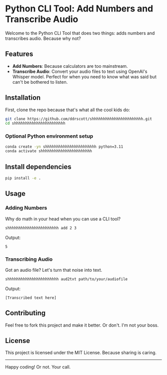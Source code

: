 # Python CLI Tool: Add Numbers and Transcribe Audio

Welcome to the Python CLI Tool that does two things: adds numbers and transcribes audio. Because why not?

## Features

- **Add Numbers**: Because calculators are too mainstream.
- **Transcribe Audio**: Convert your audio files to text using OpenAI's Whisper model. Perfect for when you need to know what was said but can't be bothered to listen.

## Installation

First, clone the repo because that's what all the cool kids do:

```sh
git clone https://github.com/ddrscott/shhhhhhhhhhhhhhhhhhhhhhh.git
cd shhhhhhhhhhhhhhhhhhhhhhh
```

### Optional Python environment setup
```sh
conda create -yn shhhhhhhhhhhhhhhhhhhhhhh python=3.11
conda activate shhhhhhhhhhhhhhhhhhhhhhh
```

## Install dependencies
```sh
pip install -e .
```

## Usage

### Adding Numbers

Why do math in your head when you can use a CLI tool?

```sh
shhhhhhhhhhhhhhhhhhhhhhh add 2 3
```

Output:
```
5
```

### Transcribing Audio

Got an audio file? Let's turn that noise into text.

```sh
shhhhhhhhhhhhhhhhhhhhhhh aud2txt path/to/your/audiofile
```

Output:
```
[Transcribed text here]
```

## Contributing

Feel free to fork this project and make it better. Or don't. I'm not your boss.

## License

This project is licensed under the MIT License. Because sharing is caring.

---

Happy coding! Or not. Your call.

